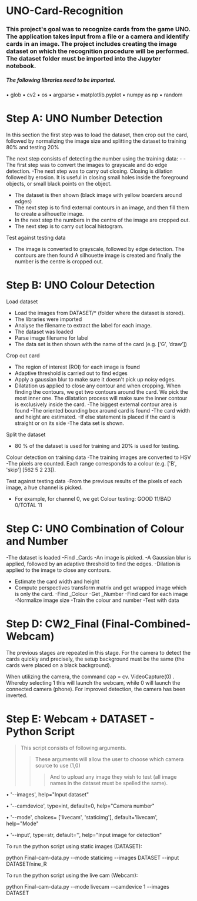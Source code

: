 # UNO-Card-Recognition
### This project's goal was to recognize cards from the game UNO. The application takes input from a file or a camera and identify cards in an image. The project includes creating the image dataset on which the recognition procedure will be performed. The dataset folder must be imported into the Jupyter notebook. 

##### The following libraries need to be imported. 

•	glob
•	cv2 
•	os
• argparse
•	matplotlib.pyplot 
•	numpy as np
•	random

# Step A: UNO Number Detection

In this section the first step was to load the dataset, then crop out the card, followed by normalizing the image size and splitting the dataset to training 80% and testing 20%

The next step consists of detecting the number using the training data: - 
-The first step was to convert the images to grayscale and do edge detection.
-The next step was to carry out closing.  Closing is dilation followed by erosion. It is useful in closing small holes inside the foreground objects, or small black points on the object.
- The dataset is then shown (black image with yellow boarders around edges)
- The next step is to find external contours in an image, and then fill them to create a silhouette image. 
-  In the next step the numbers in the centre of the image are cropped out. 
- The next step is to carry out local histogram. 


Test against testing data 
-	The image is converted to grayscale, followed by edge detection. The contours are then found
A silhouette image is created and finally the number is the centre is cropped out. 





# Step B: UNO Colour Detection

 Load dataset 
-	Load the images from DATASET/* (folder where the dataset is stored).
-	The libraries were imported 
-	Analyse the filename to extract the label for each image.
-	The dataset was loaded 
-	 Parse image filename for label
-	The data set is then shown with the name of the card (e.g. [‘G’, ‘draw’])

Crop out card
-	The region of interest (ROI) for each image is found 
-	Adaptive threshold is carried out to find edges 
-	 Apply a gaussian blur to make sure it doesn't pick up noisy edges.
-	Dilatation us applied to close any contour and when cropping. When finding the contours, we get two contours around the card. We pick the most inner one. The dilatation process will make sure the inner contour is exclusively inside the card.
-The biggest external contour area is found 
-The oriented bounding box around card is found
-The card width and height are estimated. 
-If else statement is placed if the card is straight or on its side 
-The data set is shown.

 Split the dataset 
-	80 % of the dataset is used for training and 20% is used for testing. 

Colour detection on training data
-The training images are converted to HSV 
-The pixels are counted. Each range corresponds to a colour (e.g. ['B', 'skip'] [562   5   2 23]).

Test against testing data
-From the previous results of the pixels of each image, a hue channel is picked. 
- For example, for channel 0, we get Colour testing: GOOD 11/BAD 0/TOTAL 11



# Step C: UNO Combination of Colour and Number

-The dataset is loaded 
-Find _Cards 
-An image is picked.
-A Gaussian blur is applied, followed by an adaptive threshold to find the edges.
-Dilation is applied to the image to close any contours. 
- Estimate the card width and height 
- Compute perspectives transform matrix and get wrapped image which is only the card. 
-Find _Colour
-Get _Number
-Find card for each image 
-Normalize image size 
-Train the colour and number 
-Test with data




# Step D: CW2_Final (Final-Combined-Webcam)

The previous stages are repeated in this stage. 
For the camera to detect the cards quickly and precisely, the setup background must be the same (the cards were placed on a black background).

When utilizing the camera, the command cap = cv. VideoCapture(0) . Whereby selecting 1 this will launch the webcam, while 0 will launch the connected camera (phone).
For improved detection, the camera has been inverted.



# Step E: Webcam + DATASET - Python Script

>This script consists of following arguments.
>> These arguments will allow the user to choose which camera source to use (1,0)
>>> And to upload any image they wish to test (all image names in the dataset must be spelled the same). 

•	'--images', help="Input dataset"

•	'--camdevice', type=int, default=0, help="Camera number"

•	'--mode', choices= ['livecam', 'staticimg'], default='livecam', help="Mode"

•	'--input', type=str, default='', help="Input image for detection"



To run the python script using static images (DATASET):

python Final-cam-data.py --mode staticimg --images DATASET --input DATASET/nine_R 


To run the python script using the live cam (Webcam): 

python Final-cam-data.py --mode livecam --camdevice 1 --images DATASET


